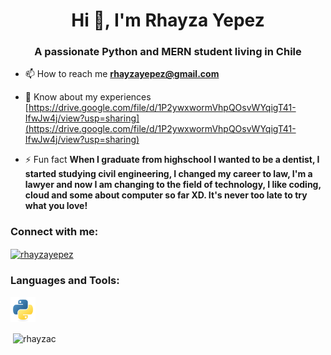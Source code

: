 <h1 align="center">Hi 👋, I'm Rhayza Yepez</h1>
<h3 align="center">A passionate Python and MERN student living in Chile</h3>

- 📫 How to reach me **rhayzayepez@gmail.com**

- 📄 Know about my experiences [https://drive.google.com/file/d/1P2ywxwormVhpQOsvWYqigT41-IfwJw4j/view?usp=sharing](https://drive.google.com/file/d/1P2ywxwormVhpQOsvWYqigT41-IfwJw4j/view?usp=sharing)

- ⚡ Fun fact **When I graduate from highschool I wanted to be a dentist, I started studying civil engineering, I changed my career to law, I'm a lawyer and now I am changing to the field of technology, I like coding, cloud and some about computer so far XD. It's never too late to try what you love!**

<h3 align="left">Connect with me:</h3>
<p align="left">
<a href="https://linkedin.com/in/rhayzayepez" target="blank"><img align="center" src="https://raw.githubusercontent.com/rahuldkjain/github-profile-readme-generator/master/src/images/icons/Social/linked-in-alt.svg" alt="rhayzayepez" height="30" width="40" /></a>
</p>

<h3 align="left">Languages and Tools:</h3>
<p align="left"> <a href="https://www.python.org" target="_blank" rel="noreferrer"> <img src="https://raw.githubusercontent.com/devicons/devicon/master/icons/python/python-original.svg" alt="python" width="40" height="40"/> </a> </p>

<p>&nbsp;<img align="center" src="https://github-readme-stats.vercel.app/api?username=rhayzac&show_icons=true&locale=en" alt="rhayzac" /></p>
